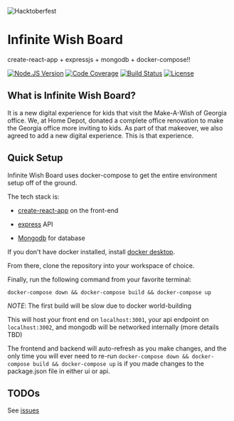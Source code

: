 ![Hacktoberfest](https://hacktoberfest.digitalocean.com/assets/logo-hf19-header-8245176fe235ab5d942c7580778a914110fa06a23c3d55bf40e2d061809d8785.svg)

# Infinite Wish Board
create-react-app + expressjs + mongodb + docker-compose!!

[![Node.JS Version](https://img.shields.io/badge/node.js-10.16.3-00ADD8.svg?style=flat)](https://nodejs.org/en/) 
[![Code Coverage](https://img.shields.io/codecov/c/github/homedepot/infinite-wish-board.svg?style=flat)](https://codecov.io/gh/homedepot/infinite-wish-board)
[![Build Status](https://travis-ci.org/homedepot/infinite-wish-board.svg?branch=master)](https://travis-ci.org/homedepot/infinite-wish-board)
[![License](https://img.shields.io/badge/License-Apache%202.0-blue.svg?style=flat)](LICENSE)

## What is Infinite Wish Board?

It is a new digital experience for kids that visit the Make-A-Wish of Georgia office. We, at Home Depot, donated a complete office renovation to make the Georgia office more inviting to kids. As part of that makeover, we also agreed to add a new digital experience. This is that experience. 


## Quick Setup

Infinite Wish Board uses docker-compose to get the entire environment setup off of the ground.

The tech stack is: 

- [create-react-app](https://github.com/facebook/create-react-app) on the front-end

- [express](https://expressjs.com/) API

- [Mongodb](https://www.mongodb.com/) for database 

If you don't have docker installed, install [docker desktop](https://www.docker.com/products/docker-desktop). 

From there, clone the repository into your workspace of choice. 

Finally, run the following command from your favorite terminal: 

```
docker-compose down && docker-compose build && docker-compose up
```

*NOTE*: The first build will be slow due to docker world-building

This will host your front end on `localhost:3001`, your api endpoint on `localhost:3002`, and mongodb will be networked internally (more details TBD)

The frontend and backend will auto-refresh as you make changes, and the only time you will ever need to re-run `docker-compose down && docker-compose build && docker-compose up` 
is if you made changes to the package.json file in either ui or api.
 

## TODOs

See [issues](https://github.com/homedepot/infinite-wish-board/issues)
